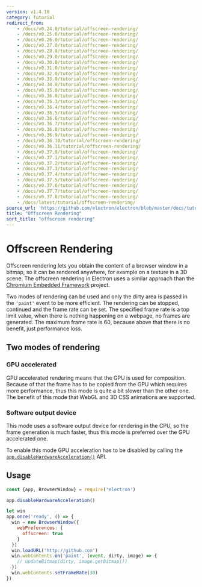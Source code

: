 ```yaml
---
version: v1.4.10
category: Tutorial
redirect_from:
    - /docs/v0.24.0/tutorial/offscreen-rendering/
    - /docs/v0.25.0/tutorial/offscreen-rendering/
    - /docs/v0.26.0/tutorial/offscreen-rendering/
    - /docs/v0.27.0/tutorial/offscreen-rendering/
    - /docs/v0.28.0/tutorial/offscreen-rendering/
    - /docs/v0.29.0/tutorial/offscreen-rendering/
    - /docs/v0.30.0/tutorial/offscreen-rendering/
    - /docs/v0.31.0/tutorial/offscreen-rendering/
    - /docs/v0.32.0/tutorial/offscreen-rendering/
    - /docs/v0.33.0/tutorial/offscreen-rendering/
    - /docs/v0.34.0/tutorial/offscreen-rendering/
    - /docs/v0.35.0/tutorial/offscreen-rendering/
    - /docs/v0.36.0/tutorial/offscreen-rendering/
    - /docs/v0.36.3/tutorial/offscreen-rendering/
    - /docs/v0.36.4/tutorial/offscreen-rendering/
    - /docs/v0.36.5/tutorial/offscreen-rendering/
    - /docs/v0.36.6/tutorial/offscreen-rendering/
    - /docs/v0.36.7/tutorial/offscreen-rendering/
    - /docs/v0.36.8/tutorial/offscreen-rendering/
    - /docs/v0.36.9/tutorial/offscreen-rendering/
    - /docs/v0.36.10/tutorial/offscreen-rendering/
    - /docs/v0.36.11/tutorial/offscreen-rendering/
    - /docs/v0.37.0/tutorial/offscreen-rendering/
    - /docs/v0.37.1/tutorial/offscreen-rendering/
    - /docs/v0.37.2/tutorial/offscreen-rendering/
    - /docs/v0.37.3/tutorial/offscreen-rendering/
    - /docs/v0.37.4/tutorial/offscreen-rendering/
    - /docs/v0.37.5/tutorial/offscreen-rendering/
    - /docs/v0.37.6/tutorial/offscreen-rendering/
    - /docs/v0.37.7/tutorial/offscreen-rendering/
    - /docs/v0.37.8/tutorial/offscreen-rendering/
    - /docs/latest/tutorial/offscreen-rendering/
source_url: 'https://github.com/electron/electron/blob/master/docs/tutorial/offscreen-rendering.md'
title: "Offscreen Rendering"
sort_title: "offscreen rendering"
---
```


# Offscreen Rendering

Offscreen rendering lets you obtain the content of a browser window in a bitmap,
so it can be rendered anywhere, for example on a texture in a 3D scene. The
offscreen rendering in Electron uses a similar approach than the [Chromium
Embedded Framework](https://bitbucket.org/chromiumembedded/cef) project.

Two modes of rendering can be used and only the dirty area is passed in the
`'paint'` event to be more efficient. The rendering can be stopped, continued
and the frame rate can be set. The specified frame rate is a top limit value,
when there is nothing happening on a webpage, no frames are generated. The
maximum frame rate is 60, because above that there is no benefit, just
performance loss.

## Two modes of rendering

### GPU accelerated

GPU accelerated rendering means that the GPU is used for composition. Because of
that the frame has to be copied from the GPU which requires more performance,
thus this mode is quite a bit slower than the other one. The benefit of this
mode that WebGL and 3D CSS animations are supported.

### Software output device

This mode uses a software output device for rendering in the CPU, so the frame
generation is much faster, thus this mode is preferred over the GPU accelerated
one.

To enable this mode GPU acceleration has to be disabled by calling the
[`app.disableHardwareAcceleration()`][disablehardwareacceleration] API.

## Usage

``` javascript
const {app, BrowserWindow} = require('electron')

app.disableHardwareAcceleration()

let win
app.once('ready', () => {
  win = new BrowserWindow({
    webPreferences: {
      offscreen: true
    }
  })
  win.loadURL('http://github.com')
  win.webContents.on('paint', (event, dirty, image) => {
    // updateBitmap(dirty, image.getBitmap())
  })
  win.webContents.setFrameRate(30)
})
```

[disablehardwareacceleration]: http://electron.atom.io/docs/api/app#appdisablehardwareacceleration
